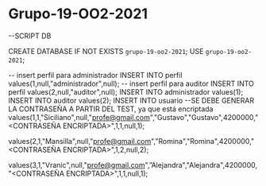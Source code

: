 # Grupo-19-OO2-2021

--SCRIPT DB

CREATE DATABASE  IF NOT EXISTS `grupo-19-oo2-2021`;
USE `grupo-19-oo2-2021`;

-- insert perfil para administrador
INSERT INTO perfil values(1,null,"administrador",null);
-- insert perfil para auditor
INSERT INTO perfil values(2,null,"auditor",null);
INSERT INTO administrador values(1);
INSERT INTO auditor values(2);
INSERT INTO usuario 
--SE DEBE GENERAR LA CONTRASEÑA A PARTIR DEL TEST, ya que está encriptada
values(1,1,"Siciliano",null,"profe@gmail.com","Gustavo","Gustavo",4200000,"<CONTRASEÑA ENCRIPTADA>",1,1,null,1);

values(2,1,"Mansilla",null,"profe@gmail.com","Romina","Romina",4200000,"<CONTRASEÑA ENCRIPTADA>",1,2,null,2);

values(3,1,"Vranic",null,"profe@gmail.com",”Alejandra","Alejandra",4200000,"<CONTRASEÑA ENCRIPTADA>",1,1,null,1);
